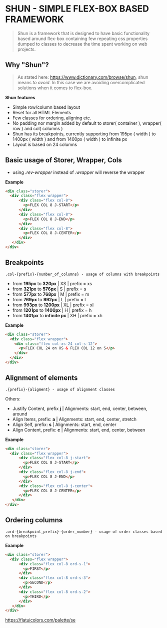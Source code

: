 # SHUN - SIMPLE FLEX-BOX BASED FRAMEWORK
> Shun is a framework that is designed to have basic functionality
> based around flex-box containing few repeating css properties dumped to classes
> to decrease the time spent working on web projects.

## Why "Shun"?
> As stated here: https://www.dictionary.com/browse/shun, shun means *to avoid*.
> In this case we are avoiding overcomplicated solutions when it comes to flex-box.

**Shun features**
- Simple row/column based layout
- Reset for all HTML Elements
- Few classes for ordering, aligning etc.
- No padding nor margin added by default to storer( container ), wrapper( row ) and col( columns )
- Shun has its breakpoints, currently supporting from 195px ( width ) to 1400px ( width ) and from 1400px ( width ) to infinite px
- Layout is based on 24 columns


## Basic usage of Storer, Wrapper, Cols
- using *.rev-wrapper* instead of *.wrapper* will reverse the wrapper

**Example**
```html
<div class="storer">
  <div class="flex wrapper">
      <div class="flex col-8">
        <p>FLEX COL 8 J-START</p>
      </div>
      <div class="flex col-8">
        <p>FLEX COL 8 J-END</p>
      </div>
      <div class="flex col-8">
        <p>FLEX COL 8 J-CENTER</p>
      </div>
   </div>
</div>
```

## Breakpoints
```
.col-{prefix}-{number_of_columns} - usage of columns with breakpoints
```
- from **195px** to **320px** | XS | prefix = xs
- from **321px** to **576px** | S | prefix = s
- from **577px** to **768px** | M | prefix = m
- from **769px** to **992px** | L | prefix = l
- from **993px** to **1200px** | XL | prefix = xl
- from **1201px** to **1400px** | H | prefix = h
- from **1401px** to **infinite px** | XH | prefix = xh

**Example**
```html
<div class="storer">
  <div class="flex wrapper">
    <div class="flex col-xs-24 col-s-12">
      <p>FLEX COL 24 on XS & FLEX COL 12 on S</p>
    </div>
  </div>
</div>
```

## Alignment of elements
```
.{prefix}-{aligment} - usage of alignment classes
```
Others:
- Justify Content, prefix **j** | Alignments: start, end, center, between, around
- Align Items, prefix: **a** | Alignments: start, end, center, stretch
- Align Self, prefix: **s** | Alignments: start, end, center
- Align Content, prefix: **c** | Alignments: start, end, center, between

**Example**
```html
<div class="storer">
  <div class="flex wrapper">
      <div class="flex col-8 j-start">
        <p>FLEX COL 8 J-START</p>
      </div>
      <div class="flex col-8 j-end">
        <p>FLEX COL 8 J-END</p>
      </div>
      <div class="flex col-8 j-center">
        <p>FLEX COL 8 J-CENTER</p>
      </div>
   </div>
</div>
```

## Ordering columns
```
.ord-{breakpoint_prefix}-{order_number} - usage of order classes based on breakpoints
```
**Example**
```html
<div class="storer">
  <div class="flex wrapper">
      <div class="flex col-8 ord-s-1">
        <p>FIRST</p>
      </div>
      <div class="flex col-8 ord-s-3">
        <p>SECOND</p>
      </div>
      <div class="flex col-8 ord-s-2">
        <p>THIRD</p>
      </div>
   </div>
</div>
```

https://flatuicolors.com/palette/se
